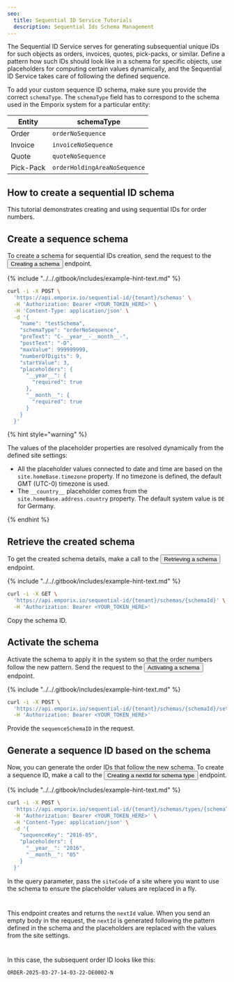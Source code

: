 ```yaml
---
seo:
  title: Sequential ID Service Tutorials
  description: Sequential Ids Schema Management
---
```


The Sequential ID Service serves for generating subsequential unique IDs for such objects as orders, invoices, quotes, pick-packs, or similar. 
Define a pattern how such IDs should look like in a schema for specific objects, use placeholders for computing certain values dynamically, and the Sequential ID Service takes care of following the defined sequence.

To add your custom sequence ID schema, make sure you provide the correct `schemaType`. The `schemaType` field has to correspond to the schema used in the Emporix system for a particular entity:

|Entity| schemaType|
|---|---|
|Order|`orderNoSequence`|
|Invoice|`invoiceNoSequence`|
|Quote|`quoteNoSequence`|
|Pick-Pack|`orderHoldingAreaNoSequence`|


## How to create a sequential ID schema

This tutorial demonstrates creating and using sequential IDs for order numbers.

## Create a sequence schema

To create a schema for sequential IDs creation, send the request to the <nobr><Button to="/openapi/sequential-id/#operation/POST-sequential-id-create-tenant-schema" size="small">Creating a schema</Button></nobr> endpoint.

{% include "../../.gitbook/includes/example-hint-text.md" %}
```bash
curl -i -X POST \
  'https://api.emporix.io/sequential-id/{tenant}/schemas' \
  -H 'Authorization: Bearer <YOUR_TOKEN_HERE>' \
  -H 'Content-Type: application/json' \
  -d '{
    "name": "testSchema",
    "schemaType": "orderNoSequence",
    "preText": "C-__year__-__month__-",
    "postText": "-D",
    "maxValue": 999999999,
    "numberOfDigits": 9,
    "startValue": 3,
    "placeholders": {
      "__year__": {
        "required": true
      },
      "__month__": {
        "required": true
      }
    }
  }'
```

{% hint style="warning" %}

The values of the placeholder properties are resolved dynamically from the defined site settings: 
* All the placeholder values connected to date and time are based on the `site.homeBase.timezone` property. If no timezone is defined, the default GMT (UTC-0) timezone is used. 
* The `__country__` placeholder comes from the `site.homeBase.address.country` property. The default system value is `DE` for Germany.

{% endhint %}

## Retrieve the created schema

To get the created schema details, make a call to the <nobr><Button to="/openapi/sequential-id/#operation/GET-sequential-id-retrieve-schema" size="small">Retrieving a schema</Button></nobr> endpoint.

{% include "../../.gitbook/includes/example-hint-text.md" %}
```bash
curl -i -X GET \
  'https://api.emporix.io/sequential-id/{tenant}/schemas/{schemaId}' \
  -H 'Authorization: Bearer <YOUR_TOKEN_HERE>'
```

Copy the schema ID.

## Activate the schema

Activate the schema to apply it in the system so that the order numbers follow the new pattern. Send the request to the <nobr><Button to="/openapi/sequential-id/#operation/POST-sequential-id-activate-schema" size="small">Activating a schema</Button></nobr> endpoint.

{% include "../../.gitbook/includes/example-hint-text.md" %}
```bash
curl -i -X POST \
  'https://api.emporix.io/sequential-id/{tenant}/schemas/{schemaId}/setActive' \
  -H 'Authorization: Bearer <YOUR_TOKEN_HERE>'
```

Provide the `sequenceSchemaID` in the request.

## Generate a sequence ID based on the schema

Now, you can generate the order IDs that follow the new schema. To create a sequence ID, make a call to the <nobr><Button to="/openapi/sequential-id/#operation/POST-sequential-id-create-schema-type-nextId" size="small">Creating a nextId for schema type</Button></nobr> endpoint.

{% include "../../.gitbook/includes/example-hint-text.md" %}
```bash
curl -i -X POST \
  'https://api.emporix.io/sequential-id/{tenant}/schemas/types/{schemaType}/nextId?siteCode=string' \
  -H 'Authorization: Bearer <YOUR_TOKEN_HERE>' \
  -H 'Content-Type: application/json' \
  -d '{
    "sequenceKey": "2016-05",
    "placeholders": {
      "__year__": "2016",
      "__month__": "05"
    }
  }'
  ```

In the query parameter, pass the `siteCode` of a site where you want to use the schema to ensure the placeholder values are replaced in a fly.

#
This endpoint creates and returns the `nextId` value. When you send an empty body in the request, the `nextId` is generated following the pattern defined in the schema and the placeholders are replaced with the values from the site settings. 

#
In this case, the subsequent order ID looks like this: 

```
ORDER-2025-03-27-14-03-22-DE0002-N
```



